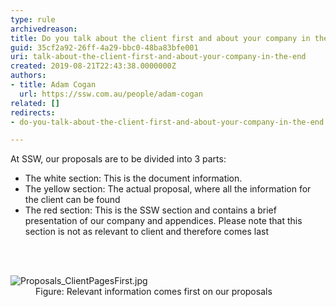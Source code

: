 ```yaml
---
type: rule
archivedreason: 
title: Do you talk about the client first and about your company in the end?
guid: 35cf2a92-26ff-4a29-bbc0-48ba83bfe001
uri: talk-about-the-client-first-and-about-your-company-in-the-end
created: 2019-08-21T22:43:38.0000000Z
authors:
- title: Adam Cogan
  url: https://ssw.com.au/people/adam-cogan
related: []
redirects:
- do-you-talk-about-the-client-first-and-about-your-company-in-the-end

---
```



At SSW, our proposals are to be divided into 3 parts&#58;<br><ul><li>The white section&#58; This is the document information.</li><li>The yellow section&#58; The actual proposal, where all the information for the client can be found</li><li>The red section&#58; This is the SSW section and contains a brief presentation of our company and appendices. Please note that this section is not as relevant to client and therefore comes last<br></li></ul>
<br><excerpt class='endintro'></excerpt><br>
<dl class="image"><dt>​<img src="/PublishingImages/Proposals_ClientPagesFirst.jpg" alt="Proposals_ClientPagesFirst.jpg" /></dt><dd>​​Figure&#58; Relevant information comes first on our proposals​​<br></dd></dl>


